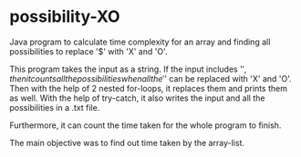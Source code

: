 # possibility-XO
Java program to calculate time complexity for an array and finding all possibilities to replace '$' with 'X' and 'O'.


This program takes the input as a string. If the input includes '$', then it counts all the possibilities when
all the '$' can be replaced with 'X' and 'O'.
Then with the help of 2 nested for-loops, it replaces them and prints them as well.
With the help of try-catch, it also writes the input and all the possibilities in a .txt file.

Furthermore, it can count the time taken for the whole program to finish.

The main objective was to find out time taken by the array-list.

